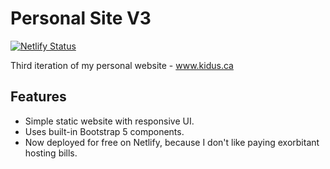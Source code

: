 # Personal Site V3

[![Netlify Status](https://api.netlify.com/api/v1/badges/338d0761-7330-4d35-9e39-7f824b8170d5/deploy-status)](https://app.netlify.com/sites/kidus-ca/deploys)

Third iteration of my personal website - www.kidus.ca

## Features

- Simple static website with responsive UI.
- Uses built-in Bootstrap 5 components.
- Now deployed for free on Netlify, because I don't like paying exorbitant hosting bills.
